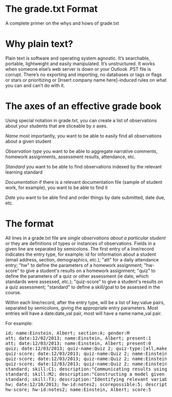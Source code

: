 The grade.txt Format
====================
A complete primer on the whys and hows of grade.txt

Why plain text?
===============
Plain text is software and operating system agnostic. It’s searchable, portable, lightweight and easily manipulated. It’s unstructured. It works when someone else’s web server is down or your Outlook .PST file is corrupt. There’s no exporting and importing, no databases or tags or flags or stars or prioritizing or [Insert company name here]-induced rules on what you can and can’t do with it.

The axes of an effective grade book
===================================

Using special notation in grade.txt, you can create a list of observations
about your students that are sliceable by _x_ axes.

*Name* most importantly, you want to be able to easily find all observations about a given student

*Observation type* you want to be able to aggregate narrative comments, homework assignments, assessment results, attendance, etc.

*Standard* you want to be able to find observations indexed by the relevant learning standard 

*Documentation* if there is a relevant documentation file (sample of student work, for example), you want to be able to find it

*Date* you want to be able find and order things by date submitted, date due, etc.

The format
==========

All lines in a grade.txt file are *single observations about a particular student* or they are definitions of types or instances of observations.  Fields in a given line are separated by semicolons.  The first entry of a line/record indicates the entry type, for example:  id for information about a student (email address, section, demographics, etc.); "att" for a daily attendance entry; "hw" to define the parameters of a homework assignment; "hw-score" to give a student's results on a homework assignment; "quiz" to define the parameters of a quiz or other assessment (ie date, which standards were assessed, etc.); "quiz-score" to give a student's results on a quiz assessment; "standard" to define a skill/goal to be assessed in the course.

Within each line/record, after the entry type, will be a list of key:value pairs, separated by semicolons, giving the appropriate entry parameters. Most entries will have a date:date_val pair, most will have a name:name_val pair.



For example:
<pre>
id; name:Einstein, Albert; section:A; gender:M
att; date:12/02/2013; name:Einstein, Albert; present:1
att; date:12/03/2013; name:Einstein, Albert; present:0
quiz; date:12/03/2013; quiz-name:Quiz 2; quiz-type:[all,makeup,retake]; skill:C1; skill:M2; skill:T3
quiz-score; date:12/03/2013; quiz-name:Quiz 2; name:Einstein, Albert; skill:C1; score:3
quiz-score; date:12/03/2013; quiz-name:Quiz 2; name:Einstein, Albert; skill:M2; score:1
quiz-score; date:12/03/2013; quiz-name:Quiz 2; name:Einstein, Albert; skill:T3; score:4
standard; skill:C1; description:"Communicating results using a graph"
standard; skill:M2; description:"Constructing a model given relevant data"
standard; skill:T3; description:"Identifying relevant variables in constructing an experiment"
hw; date:12/10/2013; hw-id:notes2; scorepossible:5; description:"Notes for Winter Week 2"
hw-score; hw-id:notes2; name:Einstein, Albert; score:5
</pre>




